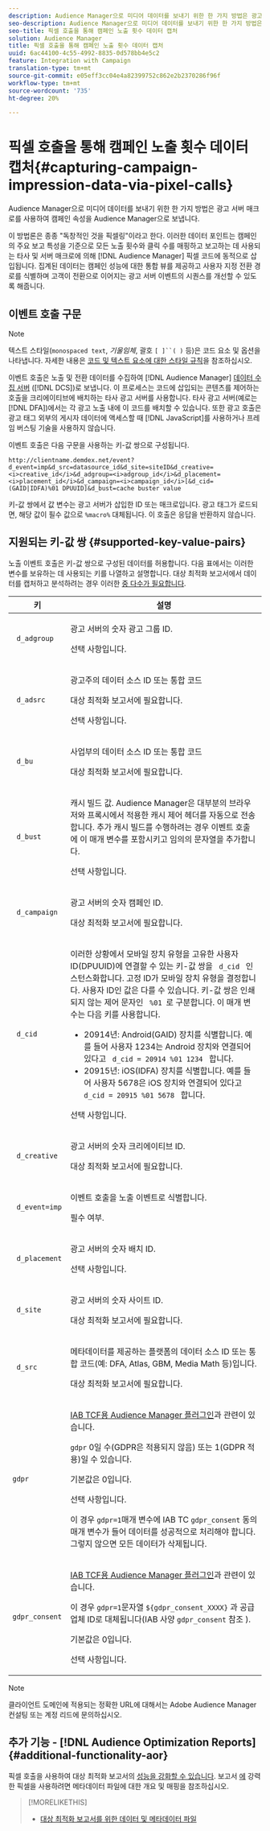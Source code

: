 ```yaml
---
description: Audience Manager으로 미디어 데이터를 보내기 위한 한 가지 방법은 광고 서버 매크로를 사용하여 캠페인 속성을 Audience Manager으로 보냅니다.
seo-description: Audience Manager으로 미디어 데이터를 보내기 위한 한 가지 방법은 광고 서버 매크로를 사용하여 캠페인 속성을 Audience Manager으로 보냅니다.
seo-title: 픽셀 호출을 통해 캠페인 노출 횟수 데이터 캡처
solution: Audience Manager
title: 픽셀 호출을 통해 캠페인 노출 횟수 데이터 캡처
uuid: 6ac44100-4c55-4992-8835-0d578bb4e5c2
feature: Integration with Campaign
translation-type: tm+mt
source-git-commit: e05eff3cc04e4a82399752c862e2b2370286f96f
workflow-type: tm+mt
source-wordcount: '735'
ht-degree: 20%

---
```



# 픽셀 호출을 통해 캠페인 노출 횟수 데이터 캡처{#capturing-campaign-impression-data-via-pixel-calls}

Audience Manager으로 미디어 데이터를 보내기 위한 한 가지 방법은 광고 서버 매크로를 사용하여 캠페인 속성을 Audience Manager으로 보냅니다.

이 방법론은 종종 &quot;독창적인 것을 픽셀링&quot;이라고 한다. 이러한 데이터 포인트는 캠페인의 주요 보고 특성을 기준으로 모든 노출 횟수와 클릭 수를 매핑하고 보고하는 데 사용되는 타사 및 서버 매크로에 의해 [!DNL Audience Manager] 픽셀 코드에 동적으로 삽입됩니다. 집계된 데이터는 캠페인 성능에 대한 통합 뷰를 제공하고 사용자 지정 전환 경로를 식별하며 고객이 전환으로 이어지는 광고 서버 이벤트의 시퀀스를 개선할 수 있도록 해줍니다.

## 이벤트 호출 구문

>[!NOTE]
>
>텍스트 스타일(`monospaced text`, *기울임체*, 괄호 `[ ]``( )` 등)은 코드 요소 및 옵션을 나타냅니다. 자세한 내용은 [코드 및 텍스트 요소에 대한 스타일 규칙](../../reference/code-style-elements.md)을 참조하십시오.

이벤트 호출은 노출 및 전환 데이터를 수집하여 [!DNL Audience Manager] [데이터 수집 서버](/help/using/reference/system-components/components-data-collection.md) ([!DNL DCS])로 보냅니다. 이 프로세스는 코드에 삽입되는 콘텐츠를 제어하는 호출을 크리에이티브에 배치하는 타사 광고 서버를 사용합니다. 타사 광고 서버(예로는 [!DNL DFA])에서는 각 광고 노출 내에 이 코드를 배치할 수 있습니다. 또한 광고 호출은 광고 태그 외부의 게시자 데이터에 액세스할 때 [!DNL JavaScript]를 사용하거나 프레임 버스팅 기술을 사용하지 않습니다.

이벤트 호출은 다음 구문을 사용하는 키-값 쌍으로 구성됩니다.

```
http://clientname.demdex.net/event?d_event=imp&d_src=datasource_id&d_site=siteID&d_creative=<i>creative_id</i>&d_adgroup=<i>adgroup_id</i>&d_placement=<i>placement_id</i>&d_campaign=<i>campaign_id</i>[&d_cid=(GAID|IDFA)%01 DPUUID]&d_bust=cache buster value
```

키-값 쌍에서 값 변수는 광고 서버가 삽입한 ID 또는 매크로입니다. 광고 태그가 로드되면, 해당 값이 필수 값으로 `%macro%` 대체됩니다. 이 호출은 응답을 반환하지 않습니다.

## 지원되는 키-값 쌍 {#supported-key-value-pairs}

노출 이벤트 호출은 키-값 쌍으로 구성된 데이터를 허용합니다. 다음 표에서는 이러한 변수를 보유하는 데 사용되는 키를 나열하고 설명합니다. 대상 최적화 보고서에서 데이터를 캡처하고 분석하려는 경우 이러한 [중 다수가 필요합니다](../../reporting/audience-optimization-reports/audience-optimization-reports.md).

<table id="table_F068C4D49F7D4775924D3CA712BF15BA"> 
 <thead> 
  <tr> 
   <th colname="col1" class="entry"> 키 </th> 
   <th colname="col2" class="entry"> 설명 </th> 
  </tr> 
 </thead>
 <tbody> 
  <tr> 
   <td colname="col1"> <code> d_adgroup </code> </td> 
   <td colname="col2"> <p>광고 서버의 숫자 광고 그룹 ID. </p> <p>선택 사항입니다. </p> </td> 
  </tr> 
  <tr> 
   <td colname="col1"> <code> d_adsrc </code> </td> 
   <td colname="col2"> <p>광고주의 데이터 소스 ID 또는 통합 코드 </p> <p>대상 <span class="wintitle"> 최적화 보고서에 </span> 필요합니다. </p> <p>선택 사항입니다.</p> </td> 
  </tr> 
  <tr> 
   <td colname="col1"> <code> d_bu </code> </td> 
   <td colname="col2"> <p>사업부의 데이터 소스 ID 또는 통합 코드 </p> <p>대상 <span class="wintitle"> 최적화 보고서에 </span> 필요합니다. </p> </td> 
  </tr> 
  <tr> 
   <td colname="col1"> <p> <code> d_bust </code> </p> </td> 
   <td colname="col2"> <p>캐시 빌드 값. <span class="keyword"> Audience Manager은 대부분의 브라우저와 프록시에서 적용한 캐시 제어 헤더를 </span> 자동으로 전송합니다. 추가 캐시 빌드를 수행하려는 경우 이벤트 호출에 이 매개 변수를 포함시키고 임의의 문자열을 추가합니다. </p> <p> 선택 사항입니다. </p> </td> 
  </tr> 
  <tr> 
   <td colname="col1"> <code> d_campaign </code> </td> 
   <td colname="col2"> <p>광고 서버의 숫자 캠페인 ID. </p> <p>대상 <span class="wintitle"> 최적화 보고서에 </span> 필요합니다. </p> </td> 
  </tr> 
  <tr> 
   <td colname="col1"> <code> d_cid </code> </td> 
   <td colname="col2"> <p>이러한 상황에서 모바일 장치 유형을 고유한 사용자 ID(DPUUID)에 연결할 수 있는 키-값 쌍을 <code> d_cid </code> 인스턴스화합니다. 고정 ID가 모바일 장치 유형을 결정합니다. 사용자 ID인 값은 다를 수 있습니다. 키-값 쌍은 인쇄되지 않는 제어 문자인 <code> %01 </code>로 구분합니다. 이 매개 변수는 다음 키를 사용합니다. </p> 
    <ul id="ul_4D5D696D10B34615867AF3B64A938878"> 
     <li id="li_A4BD4B0C8C9443BF99075CDFACC013F6">20914년: Android(GAID) 장치를 식별합니다. 예를 들어 사용자 1234는 Android 장치와 연결되어 있다고 <code> d_cid = 20914 %01 1234 </code> 합니다. </li> 
     <li id="li_F83D7B3EC4D24D0187BFE639E2812B36">20915년: iOS(IDFA) 장치를 식별합니다. 예를 들어 사용자 5678은 iOS 장치와 연결되어 있다고 <code> d_cid = 20915 %01 5678 </code> 합니다. </li> 
    </ul> <p>선택 사항입니다. </p> </td> 
  </tr> 
  <tr> 
   <td colname="col1"> <code> d_creative </code> </td> 
   <td colname="col2"> <p>광고 서버의 숫자 크리에이티브 ID. </p> <p>대상 <span class="wintitle"> 최적화 보고서에 </span> 필요합니다. </p> </td> 
  </tr> 
  <tr> 
   <td colname="col1"> <code> d_event=imp </code> </td> 
   <td colname="col2"> <p>이벤트 호출을 노출 이벤트로 식별합니다. </p> <p>필수 여부. </p> </td> 
  </tr> 
  <tr> 
   <td colname="col1"> <code> d_placement </code> </td> 
   <td colname="col2"> <p>광고 서버의 숫자 배치 ID. </p> <p> 선택 사항입니다. </p> </td> 
  </tr> 
  <tr> 
   <td colname="col1"> <code> d_site </code> </td> 
   <td colname="col2"> <p>광고 서버의 숫자 사이트 ID. </p> <p>대상 <span class="wintitle"> 최적화 보고서에 </span> 필요합니다. </p> </td> 
  </tr> 
  <tr> 
   <td colname="col1"> <code> d_src </code> </td> 
   <td colname="col2"> <p>메타데이터를 제공하는 플랫폼의 데이터 소스 ID 또는 통합 코드(예: DFA, Atlas, GBM, Media Math 등)입니다. </p> <p>대상 <span class="wintitle"> 최적화 보고서에 </span> 필요합니다. </p> </td> 
  </tr> 
   <tr> 
   <td colname="col1"> <code>gdpr</code>  </td> 
   <td colname="col2"> <p><a href="../../overview/data-security-and-privacy/aam-iab-plugin.md">IAB TCF용 Audience Manager 플러그인</a>과 관련이 있습니다.</p> <p><code>gdpr</code> 0일 수(GDPR은 적용되지 않음) 또는 1(GDPR 적용)일 수 있습니다.</p> <p>기본값은 0입니다.</p><p>선택 사항입니다.</p><p>이 경우 <code>gdpr=1</code>매개 변수에 IAB TC <code>gdpr_consent</code> 동의 매개 변수가 들어 데이터를 성공적으로 처리해야 합니다. 그렇지 않으면 모든 데이터가 삭제됩니다.</p> </td> 
  </tr>
   <tr> 
   <td colname="col1"> <code>gdpr_consent</code> </td> 
   <td colname="col2"> <p><a href="../../overview/data-security-and-privacy/aam-iab-plugin.md">IAB TCF용 Audience Manager 플러그인</a>과 관련이 있습니다.</p><p> 이 경우 <code>gdpr=1</code>문자열 <code>${gdpr_consent_XXXX}</code> 과 공급업체 ID로 대체됩니다(IAB 사양 <code>gdpr_consent</code> 참조 <a href="https://github.com/InteractiveAdvertisingBureau/GDPR-Transparency-and-Consent-Framework/blob/master/TCFv2/IAB%20Tech%20Lab%20-%20Consent%20string%20and%20vendor%20list%20formats%20v2.md#about-the-transparency--consent-string-tc-string" format="http" scope="external"></a>).</p> <p>기본값은 0입니다.</p><p>선택 사항입니다.</p></td> 
  </tr> 
 </tbody> 
</table>

>[!NOTE]
>
>클라이언트 도메인에 적용되는 정확한 URL에 대해서는 Adobe Audience Manager 컨설팅 또는 계정 리드에 문의하십시오.

## 추가 기능 - [!DNL Audience Optimization Reports] {#additional-functionality-aor}

픽셀 호출을 사용하여 대상 최적화 보고서의 [성능을 강화할 수 있습니다](/help/using/reporting/audience-optimization-reports/audience-optimization-reports.md). 보고서 [에](/help/using/reporting/audience-optimization-reports/metadata-files-intro/metadata-file-overview.md) 강력한 픽셀을 사용하려면 메타데이터 파일에 대한 개요 및 매핑을 참조하십시오.

>[!MORELIKETHIS]
>
>* [대상 최적화 보고서를 위한 데이터 및 메타데이터 파일](../../reporting/audience-optimization-reports/metadata-files-intro/metadata-files-intro.md)

